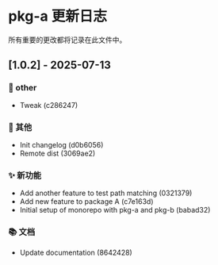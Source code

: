 # pkg-a 更新日志

<!-- CHANGELOG_METADATA:
{
  "lastCommitHash": "c2862471def3b6524a1f80d680aca191025d6e31",
  "lastUpdateTime": "2025-07-13T03:57:53.977Z",
  "packageName": "pkg-a",
  "packagePath": "D:\\code\\mine\\cl\\packages\\pkg-a"
}
-->

所有重要的更改都将记录在此文件中。

## [1.0.2] - 2025-07-13

### 🔧 other

- Tweak (c286247)

### 🔧 其他

- Init changelog (d0b6056)
- Remote dist (3069ae2)

### ✨ 新功能

- Add another feature to test path matching (0321379)
- Add new feature to package A (c7e163d)
- Initial setup of monorepo with pkg-a and pkg-b (babad32)

### 📚 文档

- Update documentation (8642428)
